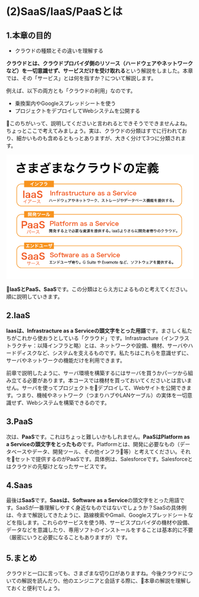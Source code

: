 # (2)SaaS/IaaS/PaaSとは

## 1.本章の目的

- クラウドの種類とその違いを理解する  

  
**クラウドとは、クラウドプロバイダ側のリソース（ハードウェアやネットワークなど）を一切意識せず、サービスだけを受け取れる**という解説をしました。本章では、その「サービス」とは何を指すか？について解説します。

例えば、以下の両方とも「クラウドの利用」なのです。

- 乗換案内やGoogleスプレッドシートを使う  
- プロジェクトをデプロイしてWebシステムを公開する

このちがいって、説明してくださいと言われるとできそうでできませんよね。ちょっとここで考えてみましょう。実は、クラウドの分類はすでに行われており、細かいものも含めるともっとありますが、大きく分けて3つに分類されます。

![図2-01. クラウドの分類](2-01.png)

**IaaSとPaaS、SaaS**です。この分類はとらえ方によるものと考えてください。順に説明していきます。

## 2.IaaS

**Iaasは、Infrastracture as a Serviceの頭文字をとった用語**です。まさしく私たちがこれから使おうとしている「クラウド」です。Infrastracture（インフラストラクチャ：以降インフラと略）とは、ネットワークや設備、機材、サーバやハードディスクなど、システムを支えるものです。私たちはこれらを意識せずに、サーバやネットワークの機能だけを利用できます。

前章で説明したように、サーバ環境を構築するにはサーバを買うかパーツから組み立てる必要があります。本コースでは機材を買っておいてくださいとは言いません。サーバを使ってプロジェクトをデプロイして、Webサイトを公開できます。つまり、機械やネットワーク（つまりハブやLANケーブル）の実体を一切意識せず、Webシステムを構築できるのです。

## 3.PaaS

次は、**PaaS**です。これはちょっと難しいかもしれません。**PaaSはPlatform as a Serviceの頭文字をとったもの**です。Platformとは、開発に必要なもの（データベースやデータ、開発ツール、その他インフラ等）と考えてください。それをセットで提供するのがPaaSです。具体例は、Salesforceです。Salesforceとはクラウドの先駆けとなったサービスです。

## 4.Saas

最後は**SaaS**です。**Saasは、Software as a Service**の頭文字をとった用語です。SaaSが一番理解しやすく身近なものではないでしょうか？SaaSの具体例は、今まで解説してきたように、路線検索やGmail、Googleスプレッドシートなどを指します。これらのサービスを使う時、サービスプロバイダの機材や設備、データなどを意識したり、専用ソフトのインストールをすることは基本的に不要（厳密にいうと必要になることもありますが）です。

## 5.まとめ

クラウドと一口に言っても、さまざまな切り口がありますね。今後クラウドについての解説を読んだり、他のエンジニアと会話する際に、本章の解説を理解しておくと便利でしょう。
